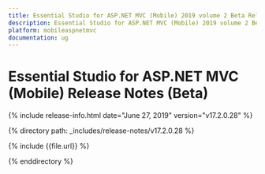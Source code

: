 ```yaml
---
title: Essential Studio for ASP.NET MVC (Mobile) 2019 volume 2 Beta Release Notes  
description: Essential Studio for ASP.NET MVC (Mobile) 2019 volume 2 Beta Release Notes  
platform: mobileaspnetmvc
documentation: ug
---
```


# Essential Studio for ASP.NET MVC (Mobile)  Release Notes (Beta) 

{% include release-info.html date="June 27, 2019"  version="v17.2.0.28" %} 


{% directory path: _includes/release-notes/v17.2.0.28 %}

{% include {{file.url}} %}

{% enddirectory %}
